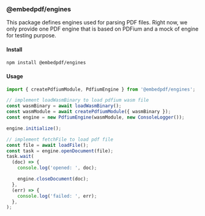 ### @embedpdf/engines

This package defines engines used for parsing PDF files. Right now, we only provide one PDF engine that is based on PDFium and a mock of engine for testing purpose.

#### Install

```bash
npm install @embedpdf/engines
```

#### Usage

```typescript
import { createPdfiumModule, PdfiumEngine } from '@embedpdf/engines';

// implement loadWasmBinary to load pdfium wasm file
const wasmBinary = await loadWasmBinary();
const wasmModule = await createPdfiumModule({ wasmBinary });
const engine = new PdfiumEngine(wasmModule, new ConsoleLogger());

engine.initialize();

// implement fetchFile to load pdf file
const file = await loadFile();
const task = engine.openDocument(file);
task.wait(
  (doc) => {
    console.log('opened: ', doc);

    engine.closeDocument(doc);
  },
  (err) => {
    console.log('failed: ', err);
  },
);
```
